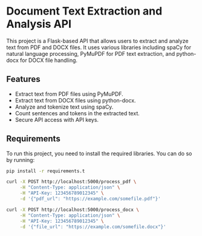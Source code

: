 # Document Text Extraction and Analysis API

This project is a Flask-based API that allows users to extract and analyze text from PDF and DOCX files. It uses various libraries including spaCy for natural language processing, PyMuPDF for PDF text extraction, and python-docx for DOCX file handling.

## Features

- Extract text from PDF files using PyMuPDF.
- Extract text from DOCX files using python-docx.
- Analyze and tokenize text using spaCy.
- Count sentences and tokens in the extracted text.
- Secure API access with API keys.

## Requirements

To run this project, you need to install the required libraries. You can do so by running:

```bash
pip install -r requirements.t
```

```bash
curl -X POST http://localhost:5000/process_pdf \
     -H "Content-Type: application/json" \
     -H "API-Key: 123456789012345" \
     -d '{"pdf_url": "https://example.com/somefile.pdf"}'
```

```bash
curl -X POST http://localhost:5000/process_docx \
     -H "Content-Type: application/json" \
     -H "API-Key: 123456789012345" \
     -d '{"file_url": "https://example.com/somefile.docx"}'
```
